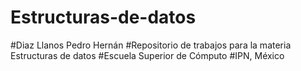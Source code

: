 # Estructuras-de-datos

#Diaz Llanos Pedro Hernán 
#Repositorio de trabajos para la materia Estructuras de datos 
#Escuela Superior de Cómputo
#IPN, México

